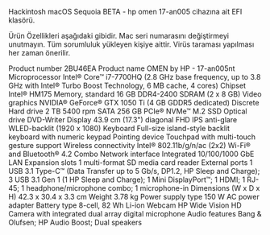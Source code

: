 Hackintosh macOS Sequoia BETA - hp omen 17-an005 cihazına ait EFI klasörü.

Ürün Özellikleri aşağıdaki gibidir.
Mac seri numarasını değiştirmeyi unutmayın.
Tüm sorumluluk yükleyen kişiye aittir.
Virüs taraması yapılması her zaman önerilir.

Product number
2BU46EA
Product name
OMEN by HP - 17-an005nt
Microprocessor
Intel® Core™ i7-7700HQ (2.8 GHz base frequency, up to 3.8 GHz with Intel® Turbo Boost Technology, 6 MB cache, 4 cores)
Chipset
Intel® HM175
Memory, standard
16 GB DDR4-2400 SDRAM (2 x 8 GB)
Video graphics
NVIDIA® GeForce® GTX 1050 Ti (4 GB GDDR5 dedicated)
Discrete
Hard drive
2 TB 5400 rpm SATA
256 GB PCIe® NVMe™ M.2 SSD
Optical drive
DVD-Writer
Display
43.9 cm (17.3") diagonal FHD IPS anti-glare WLED-backlit (1920 x 1080)
Keyboard
Full-size island-style backlit keyboard with numeric keypad
Pointing device
Touchpad with multi-touch gesture support
Wireless connectivity
Intel® 802.11b/g/n/ac (2x2) Wi-Fi® and Bluetooth® 4.2 Combo
Network interface
Integrated 10/100/1000 GbE LAN
Expansion slots
1 multi-format SD media card reader
External ports
1 USB 3.1 Type-C™ (Data Transfer up to 5 Gb/s, DP1.2, HP Sleep and Charge); 3 USB 3.1 Gen 1 (1 HP Sleep and Charge); 1 Mini DisplayPort™; 1 HDMI; 1 RJ-45; 1 headphone/microphone combo; 1 microphone-in
Dimensions (W x D x H)
42.3 x 30.4 x 3.3 cm
Weight
3.78 kg
Power supply type
150 W AC power adapter
Battery type
8-cell, 82 Wh Li-ion
Webcam
HP Wide Vision HD Camera with integrated dual array digital microphone
Audio features
Bang & Olufsen; HP Audio Boost; Dual speakers
